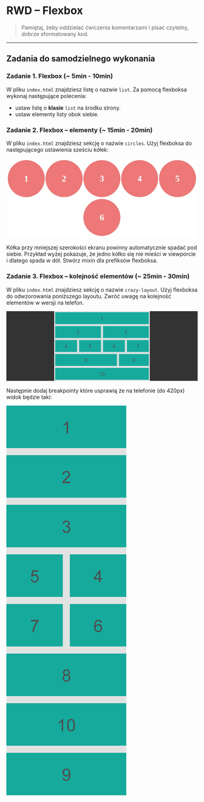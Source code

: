 # RWD &ndash; Flexbox

> Pamiętaj, żeby oddzielać ćwiczenia komentarzami i pisać czytelny, dobrze sformatowany kod.

-------------------------------------------------------------------------------

## Zadania do samodzielnego wykonania

### Zadanie 1. Flexbox  (~ 5min - 10min)
W pliku `index.html` znajdziesz listę o nazwie `list`. Za pomocą flexboksa wykonaj następujące polecenia:
* ustaw listę o **klasie** ```list``` na środku strony.
* ustaw elementy listy obok siebie.


### Zadanie 2. Flexbox &ndash; elementy (~ 15min - 20min)
W pliku `index.html` znajdziesz sekcję o nazwie `circles`.
Użyj flexboksa do następującego ustawienia sześciu kółek:

![Flexbox](images/flex1.jpg)

Kółka przy mniejszej szerokości ekranu powinny automatycznie spadać pod siebie. Przykład wyżej pokazuje, że jedno kółko się nie mieści w viewporcie i dlatego spada w dół. Stwórz mixin dla prefiksów flexboksa.

### Zadanie 3. Flexbox &ndash; kolejność elementów (~ 25min - 30min)
W pliku `index.html` znajdziesz sekcję o nazwie `crazy-layout`.
Użyj flexboksa do odwzorowania poniższego layoutu. Zwróć uwagę na kolejność elementów w wersji na telefon.

![order](images/flex-layout-fullscreen.jpg)

Następnie dodaj breakpointy które usprawią że na telefonie (do 420px) widok będzie taki:

![order](images/flex-layout-mobile.jpg)
